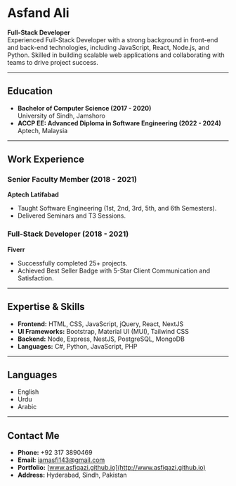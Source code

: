 # Asfand Ali

**Full-Stack Developer**  
Experienced Full-Stack Developer with a strong background in front-end and back-end technologies, including JavaScript, React, Node.js, and Python. Skilled in building scalable web applications and collaborating with teams to drive project success.

---

## **Education**

- **Bachelor of Computer Science (2017 - 2020)**  
  University of Sindh, Jamshoro
- **ACCP EE: Advanced Diploma in Software Engineering (2022 - 2024)**  
  Aptech, Malaysia  

---

## **Work Experience**

### **Senior Faculty Member (2018 - 2021)**  
**Aptech Latifabad**  
- Taught Software Engineering (1st, 2nd, 3rd, 5th, and 6th Semesters).  
- Delivered Seminars and T3 Sessions.

### **Full-Stack Developer (2018 - 2021)**  
**Fiverr**  
- Successfully completed 25+ projects.  
- Achieved Best Seller Badge with 5-Star Client Communication and Satisfaction.

---

## **Expertise & Skills**

- **Frontend:** HTML, CSS, JavaScript, jQuery, React, NextJS  
- **UI Frameworks:** Bootstrap, Material UI (MUI), Tailwind CSS  
- **Backend:** Node, Express, NestJS, PostgreSQL, MongoDB  
- **Languages:** C#, Python, JavaScript, PHP  

---

## **Languages**

- English  
- Urdu  
- Arabic  

---

## **Contact Me**

- **Phone:** +92 317 3890469  
- **Email:** iamasfi143@gmail.com  
- **Portfolio:** [www.asfiqazi.github.io](http://www.asfiqazi.github.io)  
- **Address:** Hyderabad, Sindh, Pakistan  
